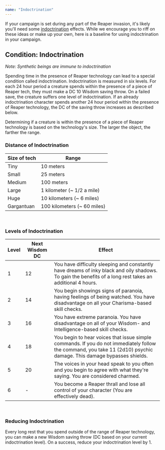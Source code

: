 ```yaml
---
name: "Indoctrination"
---
```


If your campaign is set during any part of the Reaper invasion, it's likely you'll need some 
<a href="http://masseffect.wikia.com/wiki/Indoctrination" target="_blank">indoctrination</a> effects.
While we encourage you to riff on these ideas or make up your own, here is a baseline for using indoctrination in your
campaign.

## Condition: Indoctrination
_Note: Synthetic beings are immune to indoctrination_

Spending time in the presence of Reaper technology can lead to a special condition called indoctrination. Indoctrination
is measured in six levels. For each 24 hour period a creature spends within the presence of a piece of Reaper tech,
they must make a DC 10 Wisdom saving throw. On a failed save, the creature suffers one level of indoctrination. 
If an already indoctrination character spends another 24 hour period within the presence of Reaper technology, the DC
of the saving throw increases as described below.

Determining if a creature is within the presence of a piece of Reaper technology is based on the technology's size. The
larger the object, the farther the range.

### Distance of Indoctrination
Size of tech | Range
--- | ---
Tiny | 10 meters
Small | 25 meters
Medium | 100 meters
Large | 1 kilometer (~ 1/2 a mile)
Huge | 10 kilometers (~ 6 miles)
Gargantuan |  100 kilometers (~ 60 miles)

<br>

### Levels of Indoctrination

Level | Next Wisdom DC | Effect
--- | --- | ---
1 | 12 | You have difficulty sleeping and constantly have dreams of inky black and oily shadows. To gain the benefits of a long rest takes an additional 4 hours.
2 | 14 | You begin showings signs of paranoia, having feelings of being watched. You have disadvantage on all your Charisma-based skill checks.
3 | 16 | You have extreme paranoia. You have disadvantage on all of your Wisdom- and Intelligence-based skill checks.
4 | 18 | You begin to hear voices that issue simple commands. If you do not immediately follow the command, you take 11 (2d10) psychic damage. This damage bypasses shields.
5 | 20 | The voices in your head speak to you often and you begin to agree with what they're saying. You are considered charmed.
6 | - | You become a Reaper thrall and lose all control of your character (You are effectively dead).

<br>

### Reducing Indoctrination
Every long rest that you spend outside of the range of Reaper technology, you can make a new Wisdom saving throw (DC based on your
current indoctrination level). On a success, reduce your indoctrination level by 1.

